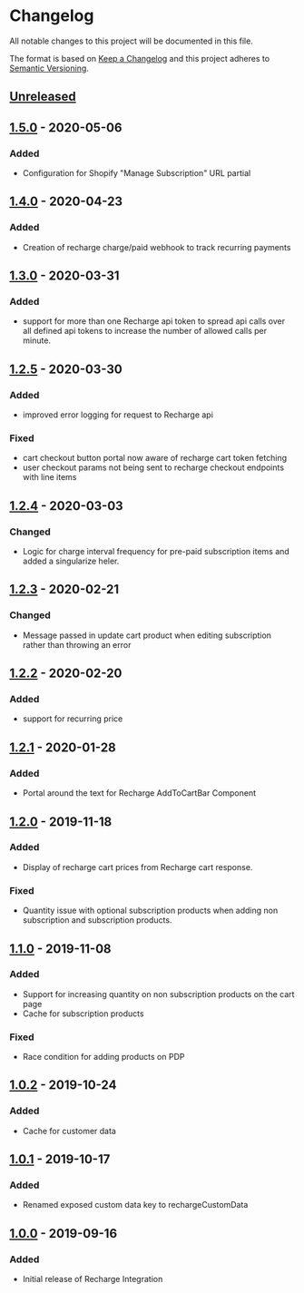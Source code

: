 # Changelog

All notable changes to this project will be documented in this file.

The format is based on [Keep a Changelog](http://keepachangelog.com/) and this project adheres to [Semantic Versioning](http://semver.org/).

## [Unreleased]

## [1.5.0] - 2020-05-06
### Added
- Configuration for Shopify "Manage Subscription" URL partial

## [1.4.0] - 2020-04-23
### Added
- Creation of recharge charge/paid webhook to track recurring payments

## [1.3.0] - 2020-03-31
### Added
- support for more than one Recharge api token to spread api calls over all defined api tokens to increase the number of allowed calls per minute.

## [1.2.5] - 2020-03-30
### Added
- improved error logging for request to Recharge api
### Fixed
- cart checkout button portal now aware of recharge cart token fetching
- user checkout params not being sent to recharge checkout endpoints with line items

## [1.2.4] - 2020-03-03
### Changed
- Logic for charge interval frequency for pre-paid subscription items and added a singularize heler.

## [1.2.3] - 2020-02-21
### Changed
- Message passed in update cart product when editing subscription rather than throwing an error

## [1.2.2] - 2020-02-20
### Added
- support for recurring price

## [1.2.1] - 2020-01-28
### Added
- Portal around the text for Recharge AddToCartBar Component

## [1.2.0] - 2019-11-18
### Added
- Display of recharge cart prices from Recharge cart response.
### Fixed
- Quantity issue with optional subscription products when adding non subscription and subscription products.

## [1.1.0] - 2019-11-08
### Added
- Support for increasing quantity on non subscription products on the cart page
- Cache for subscription products
### Fixed
- Race condition for adding products on PDP

## [1.0.2] - 2019-10-24
### Added
- Cache for customer data

## [1.0.1] - 2019-10-17
### Added
- Renamed exposed custom data key to rechargeCustomData

## [1.0.0] - 2019-09-16
### Added
- Initial release of Recharge Integration

[Unreleased]: https://github.com/shopgate-professional-services/ext-recharge/compare/v1.5.0...HEAD
[1.5.0]: https://github.com/shopgate-professional-services/ext-recharge/compare/v1.4.0...v1.5.0
[1.4.0]: https://github.com/shopgate-professional-services/ext-recharge/compare/v1.3.0...v1.4.0
[1.3.0]: https://github.com/shopgate-professional-services/ext-recharge/compare/v1.2.5...v1.3.0
[1.2.5]: https://github.com/shopgate-professional-services/ext-recharge/compare/v1.2.4...v1.2.5
[1.2.4]: https://github.com/shopgate-professional-services/ext-recharge/compare/v1.2.3...v1.2.4
[1.2.3]: https://github.com/shopgate-professional-services/ext-recharge/compare/v1.2.2...v1.2.3
[1.2.2]: https://github.com/shopgate-professional-services/ext-recharge/compare/v1.2.1...v1.2.2
[1.2.1]: https://github.com/shopgate-professional-services/ext-recharge/compare/v1.2.0...v1.2.1
[1.2.0]: https://github.com/shopgate-professional-services/ext-recharge/compare/v1.1.0...v1.2.0
[1.1.0]: https://github.com/shopgate-professional-services/ext-recharge/compare/v1.0.2...v1.1.0
[1.0.2]: https://github.com/shopgate-professional-services/ext-recharge/compare/v1.0.1...v1.0.2
[1.0.1]: https://github.com/shopgate-professional-services/ext-recharge/compare/v1.0.0...v1.0.1
[1.0.0]: https://github.com/shopgate-professional-services/ext-recharge/releases/v1.0.0
